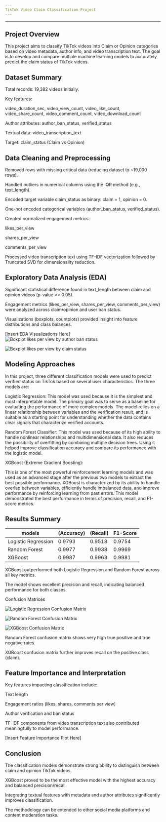 ```yaml
---
TikTok Video Claim Classification Project
---
```

----


Project Overview
----

This project aims to classify TikTok videos into Claim or Opinion categories based on video metadata, author info, and video transcription text. The goal is to develop and compare multiple machine learning models to accurately predict the claim status of TikTok videos.


Dataset Summary
----
Total records: 19,382 videos initially.

Key features:

video_duration_sec, video_view_count, video_like_count, video_share_count, video_comment_count, video_download_count

Author attributes: author_ban_status, verified_status

Textual data: video_transcription_text

Target: claim_status (Claim vs Opinion)

Data Cleaning and Preprocessing
----
Removed rows with missing critical data (reducing dataset to ~19,000 rows).

Handled outliers in numerical columns using the IQR method (e.g., text_length).

Encoded target variable claim_status as binary: claim = 1, opinion = 0.

One-hot encoded categorical variables (author_ban_status, verified_status).

Created normalized engagement metrics:

likes_per_view

shares_per_view

comments_per_view

Processed video transcription text using TF-IDF vectorization followed by Truncated SVD for dimensionality reduction.

Exploratory Data Analysis (EDA)
----
Significant statistical difference found in text_length between claim and opinion videos (p-value << 0.05).

Engagement metrics (likes_per_view, shares_per_view, comments_per_view) were analyzed across claim/opinion and user ban status.

Visualizations (boxplots, countplots) provided insight into feature distributions and class balances.

[Insert EDA Visualizations Here]
![Boxplot likes per view by author ban status](images/Boxplot__likes_per_view_by_author_ban_status.png)

![Boxplot likes per view by claim status](images/Boxplot__likes_per_view_by_claim_status.png)


Modeling Approaches
----
In this project, three different classification models were used to predict verified status on TikTok based on several user characteristics. The three models are:

Logistic Regression:
This model was used because it is the simplest and most interpretable model. The primary goal was to serve as a baseline for evaluating the performance of more complex models. The model relies on a linear relationship between variables and the verification result, and is suitable as a starting point for understanding whether the data contains clear signals that characterize verified accounts.

Random Forest Classifier:
This model was used because of its high ability to handle nonlinear relationships and multidimensional data. It also reduces the possibility of overfitting by combining multiple decision trees. Using it helped improve classification accuracy and compare its performance with the logistic model.

XGBoost (Extreme Gradient Boosting):

This is one of the most powerful reinforcement learning models and was used as an advanced stage after the previous two models to extract the best possible performance. XGBoost is characterized by its ability to handle overlap between variables, efficiently handle imbalanced data, and improve performance by reinforcing learning from past errors. This model demonstrated the best performance in terms of precision, recall, and F1-score metrics.

Results Summary
----
| models             |  (Accuracy) |  (Recall) | F1-Score |
|----------------------|------------------|---------------------|----------|
| Logistic Regression  | 0.9793           | 0.9518              | 0.9754   |
| Random Forest        | 0.9977           | 0.9938              | 0.9969   |
| XGBoost              | 0.9987           | 0.9963              | 0.9981   |


XGBoost outperformed both Logistic Regression and Random Forest across all key metrics.

The model shows excellent precision and recall, indicating balanced performance for both classes.

Confusion Matrices


![Logistic Regression Confusion Matrix](images/Confusion_Matrix_with_Detailed_Labels.png)

![Random Forest Confusion Matrix](images/Random_Forest_Confusion_Matrix.png)

![XGBoost Confusion Matrix](images/XGBoost_Confusion_Matrix.png)

Random Forest confusion matrix shows very high true positive and true negative rates.

XGBoost confusion matrix further improves recall on the positive class (claim).


Feature Importance and Interpretation
----
Key features impacting classification include:

Text length

Engagement ratios (likes, shares, comments per view)

Author verification and ban status

TF-IDF components from video transcription text also contributed meaningfully to model performance.

[Insert Feature Importance Plot Here]


Conclusion
----
The classification models demonstrate strong ability to distinguish between claim and opinion TikTok videos.

XGBoost proved to be the most effective model with the highest accuracy and balanced precision/recall.

Integrating textual features with metadata and author attributes significantly improves classification.

The methodology can be extended to other social media platforms and content moderation tasks.


